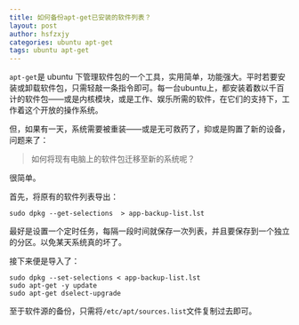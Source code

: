 ```yaml
---
title: 如何备份apt-get已安装的软件列表？
layout: post
author: hsfzxjy
categories: ubuntu apt-get
tags: ubuntu apt-get
---
```


`apt-get`是 ubuntu 下管理软件包的一个工具，实用简单，功能强大。平时若要安装或卸载软件包，只需轻敲一条指令即可。每一台ubuntu上，都安装着数以千百计的软件包——或是内核模块，或是工作、娱乐所需的软件，在它们的支持下，工作着这个开放的操作系统。

但，如果有一天，系统需要被重装——或是无可救药了，抑或是购置了新的设备，问题来了：

> 如何将现有电脑上的软件包迁移至新的系统呢？

很简单。

首先，将原有的软件列表导出：

    sudo dpkg --get-selections  > app-backup-list.lst
    
最好是设置一个定时任务，每隔一段时间就保存一次列表，并且要保存到一个独立的分区。以免某天系统真的坏了。

接下来便是导入了：

    sudo dpkg --set-selections < app-backup-list.lst
    sudo apt-get -y update
    sudo apt-get dselect-upgrade
    
至于软件源的备份，只需将`/etc/apt/sources.list`文件复制过去即可。